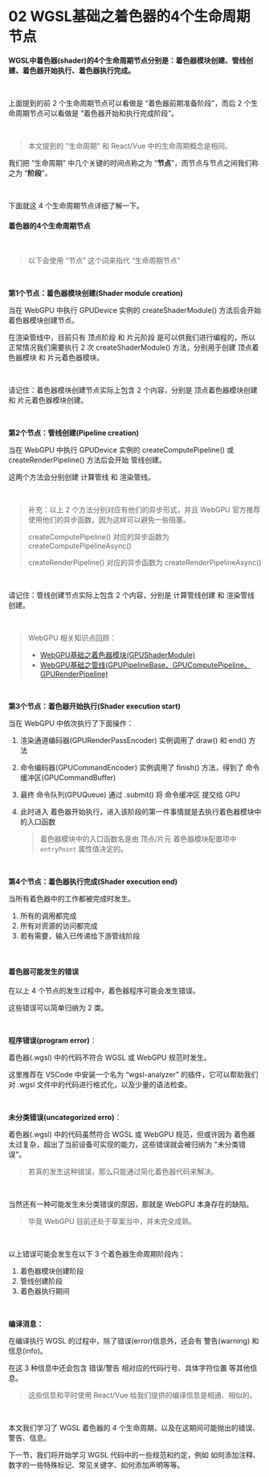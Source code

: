 # 02 WGSL基础之着色器的4个生命周期节点

**WGSL中着色器(shader)的4个生命周期节点分别是：着色器模块创建、管线创建、着色器开始执行、着色器执行完成。**



<br>

上面提到的前 2 个生命周期节点可以看做是 “着色器前期准备阶段”，而后 2 个生命周期节点可以看做是 “着色器开始和执行完成阶段”。



<br>

> 本文提到的 "生命周期" 和 React/Vue 中的生命周期概念是相同。

我们把 “生命周期” 中几个关键的时间点称之为 “**节点**”，而节点与节点之间我们称之为 “**阶段**”。



<br>

下面就这 4 个生命周期节点详细了解一下。



#### 着色器的4个生命周期节点

<br>

> 以下会使用 “节点” 这个词来指代 “生命周期节点”



<br>

**第1个节点：着色器模块创建(Shader module creation)**

当在 WebGPU 中执行 GPUDevice 实例的 createShaderModule() 方法后会开始 着色器模块创建节点。

在渲染管线中，目前只有 顶点阶段 和 片元阶段 是可以供我们进行编程的，所以正常情况我们需要执行 2 次 createShaderModule() 方法，分别用于创建 顶点着色器模块 和 片元着色器模块。



<br>

请记住：着色器模块创建节点实际上包含 2 个内容，分别是 顶点着色器模块创建 和 片元着色器模块创建。



<br>

**第2个节点：管线创建(Pipeline creation)**

当在 WebGPU 中执行 GPUDevice 实例的 createComputePipeline() 或 createRenderPipeline() 方法后会开始 管线创建。

这两个方法会分别创建 计算管线 和 渲染管线。



<br>

> 补充：以上 2 个方法分别对应有他们的异步形式，并且 WebGPU 官方推荐使用他们的异步函数，因为这样可以避免一些阻塞。
>
> createComputePipeline() 对应的异步函数为 createComputePipelineAsync()
>
> createRenderPipeline() 对应的异步函数为 createRenderPipelineAsync()



<br>

请记住：管线创建节点实际上包含 2 个内容，分别是 计算管线创建 和 渲染管线创建。



<br>

> WebGPU 相关知识点回顾：
>
> * [WebGPU基础之着色器模块(GPUShaderModule)](https://github.com/puxiao/webgpu-tutorial/blob/main/10%20WebGPU%E5%9F%BA%E7%A1%80%E4%B9%8B%E7%9D%80%E8%89%B2%E5%99%A8%E6%A8%A1%E5%9D%97(GPUShaderModule).md)
> * [WebGPU基础之管线(GPUPipelineBase、GPUComputePipeline、GPURenderPipeline)](https://github.com/puxiao/webgpu-tutorial/blob/main/11%20WebGPU%E5%9F%BA%E7%A1%80%E4%B9%8B%E7%AE%A1%E7%BA%BF(GPUPipelineBase%E3%80%81GPUComputePipeline%E3%80%81GPURenderPipeline).md)



<br>

**第3个节点：着色器开始执行(Shader execution start)**

当在 WebGPU 中依次执行了下面操作：

1. 渲染通道编码器(GPURenderPassEncoder) 实例调用了 draw() 和 end() 方法

2. 命令编码器(GPUCommandEncoder) 实例调用了 finish() 方法，得到了 命令缓冲区(GPUCommandBuffer)

3. 最终 命令队列(GPUQueue) 通过 .submit() 将 命令缓冲区 提交给 GPU

4. 此时进入 着色器开始执行，进入该阶段的第一件事情就是去执行着色器模块中的入口函数

   > 着色器模块中的入口函数名是由 顶点/片元 着色器模块配置项中 `entryPoint` 属性值决定的。



<br>

**第4个节点：着色器执行完成(Shader execution end)**

当所有着色器中的工作都被完成时发生。

1. 所有的调用都完成
2. 所有对资源的访问都完成
3. 若有需要，输入已传递给下游管线阶段



<br>

#### 着色器可能发生的错误

在以上 4 个节点的发生过程中，着色器程序可能会发生错误。

这些错误可以简单归纳为 2 类。



<br>

**程序错误(program error)**：

着色器(.wgsl) 中的代码不符合 WGSL 或 WebGPU 规范时发生。

这里推荐在 VSCode 中安装一个名为 “wgsl-analyzer” 的插件，它可以帮助我们对 .wgsl 文件中的代码进行格式化，以及少量的语法检查。



<br>

**未分类错误(uncategorized erro)**：

着色器(.wgsl) 中的代码虽然符合 WGSL 或 WebGPU 规范，但或许因为 着色器太过复杂，超出了当前设备可实现的能力，这些错误就会被归纳为 "未分类错误"。

> 若真的发生这种错误，那么只能通过简化着色器代码来解决。



<br>

当然还有一种可能发生未分类错误的原因，那就是 WebGPU 本身存在的缺陷。

> 毕竟 WebGPU 目前还处于草案当中，并未完全成熟。



<br>

以上错误可能会发生在以下 3 个着色器生命周期阶段内：

1. 着色器模块创建阶段
2. 管线创建阶段
3. 着色器执行期间



<br>

**编译消息：**

在编译执行 WGSL 的过程中，除了错误(error)信息外，还会有 警告(warning) 和 信息(info)。

在这 3 种信息中还会包含 错误/警告 相对应的代码行号、具体字符位置 等其他信息。

> 这些信息和平时使用 React/Vue 给我们提供的编译信息是相通、相似的。



<br>

本文我们学习了 WGSL 着色器的 4 个生命周期，以及在这期间可能抛出的错误、警告、信息。

下一节，我们将开始学习 WGSL 代码中的一些规范和约定，例如 如何添加注释、数字的一些特殊标记、常见关键字、如何添加声明等等。

